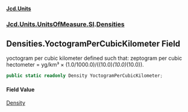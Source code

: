 #### [Jcd.Units](index.md 'index')
### [Jcd.Units.UnitsOfMeasure.SI](Jcd.Units.UnitsOfMeasure.SI.md 'Jcd.Units.UnitsOfMeasure.SI').[Densities](Densities.md 'Jcd.Units.UnitsOfMeasure.SI.Densities')

## Densities.YoctogramPerCubicKilometer Field

yoctogram per cubic kilometer defined such that: zeptogram per cubic hectometer = yg/km³ × (1.0/1000.0)/((10.0)*(10.0)*(10.0)).

```csharp
public static readonly Density YoctogramPerCubicKilometer;
```

#### Field Value
[Density](Density.md 'Jcd.Units.UnitTypes.Density')